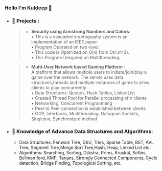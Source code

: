 ### Hello I'm Kuldeep 👋

- ### 🔭 Projects :   
    >- **Security using Armstrong Numbers and Colors:**  
        •	This is a cascaded cryptography system is an implementation of an IEEE paper.  
        •	Program Operated on two-level.  
        •	This code is Optimized on O(n) from O(n.m^2).  
        •	This Program Designed on Multithreading.
        
    >- **Multi-User Network based Gaming Platform :**  
        A platform that allows multiple users to initiate/join/play a game over the network. The 
        server uses data structures,threads and multiple instances of game to allow clients to 
        play concurrently
        <br/>•	Data Structures: Queues, Hash Tables, LinkedList  
        • Created Thread Pool for Parallel processing of n clients 
        <br/>•	Networking, Concurrent Programming 
        <br/>•	Peer to Peer connection is established between clients 
        <br/>•	OOP, Interfaces, Multithreading, Datagram Sockets, Singleton, Synchronized method

- ### 🌱 Knowledge of Advance Data Structures and Algorithms:
    - Data Structures: Fenwick Tree, DSU, Tries, Sparse Table, BST, AVL Tree, Segment Tree,Merge Sort Tree,Hash, Heap, Linked List etc.
    - Algorithms: Searching, Sorting, Dijkstra, Prims, Kruskal, Sollins, Bellman ford, KMP, Tarjans, Strongly Connected Components, Cycle detection, Bridge Finding, Topological Sorting, etc.
